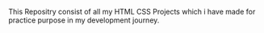 This Repositry consist of all my HTML CSS Projects which i have made for practice purpose in my development journey.
